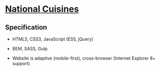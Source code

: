 # [National Cuisines](http://cosmaty1991.github.io/projects/nationalcuisines/index.html)

## Specification

- HTML5, CSS3, JavaScript (ES5, jQuery)

- BEM, SASS, Gulp

- Website is adaptive (mobile-first), cross-browser (Internet Explorer 8+ support)
